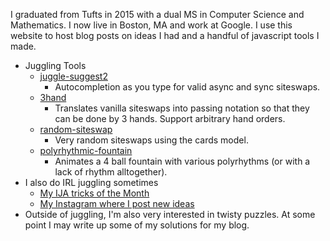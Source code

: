 I graduated from Tufts in 2015 with a dual MS in Computer Science and
Mathematics. I now live in Boston, MA and work at Google. I use this website to
host blog posts on ideas I had and a handful of javascript tools I made.

 - Juggling Tools
   - [juggle-suggest2](https://joshmermelstein.com/juggle-suggest2/)
      - Autocompletion as you type for valid async and sync siteswaps.
   - [3hand](https://joshmermelstein.com/3hand/)
     -  Translates vanilla siteswaps
       into passing notation so that they can be done by 3 hands. Support
       arbitrary hand orders.
   - [random-siteswap](http://joshmermelstein.com/random-siteswap/)
     - Very random siteswaps using the cards model.
   - [polyrhythmic-fountain](https://joshmermelstein.com/polyrhythmic-fountain/)
     - Animates a 4 ball fountain with various polyrhythms (or with a lack of
       rhythm alltogether).
 - I also do IRL juggling sometimes
   - [My IJA tricks of the Month](https://www.juggle.org/ija-tricks-of-the-month-by-josh-mermelstein-from-usa-juggling-balls/)
   - [My Instagram where I post new ideas](https://www.instagram.com/joshmermel/)
 - Outside of juggling, I'm also very interested in twisty puzzles. At some
   point I may write up some of my solutions for my blog.
